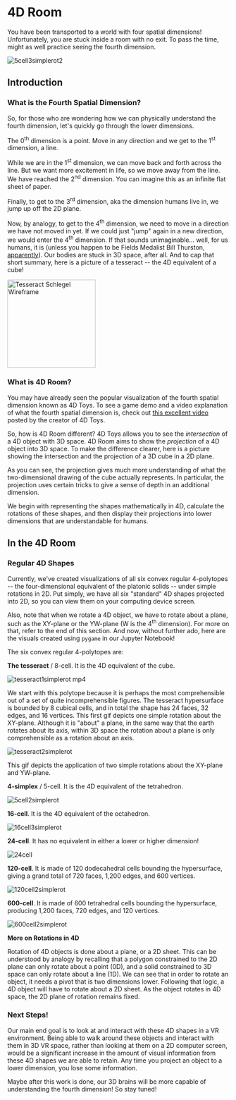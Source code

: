 # 4D Room
You have been transported to a world with four spatial dimensions! Unfortunately, you are stuck inside a room with no exit. To pass the time, might as well practice seeing the fourth dimension.


![5cell3simplerot2](https://user-images.githubusercontent.com/60443351/131263561-844c1d29-0322-4fcc-a1f7-358907cb55bc.gif)


## Introduction

### What is the Fourth Spatial Dimension? 
So, for those who are wondering how we can physically understand the fourth dimension, let's quickly go through the lower dimensions.

The 0<sup>th</sup> dimension is a point. Move in any direction and we get to the 1<sup>st</sup> dimension, a line.

While we are in the 1<sup>st</sup> dimension, we can move back and forth across the line. But we want more excitement in life, so we move away from the line. We have reached the 2<sup>nd</sup> dimension. You can imagine this as an infinite flat sheet of paper.

Finally, to get to the 3<sup>rd</sup> dimension, aka the dimension humans live in, we jump up off the 2D plane.

Now, by analogy, to get to the 4<sup>th</sup> dimension, we need to move in a direction we have not moved in yet. If we could just "jump" again in a new direction, we would enter the 4<sup>th</sup> dimension. If that sounds unimaginable... well, for us humans, it is (unless you happen to be Fields Medalist Bill Thurston, [apparently](https://www.quora.com/What-is-a-visual-mathematician)). Our bodies are stuck in 3D space, after all. And to cap that short summary, here is a picture of a tesseract -- the 4D equivalent of a cube!

<img src="https://user-images.githubusercontent.com/60443351/131231581-e37f6300-1afb-47f9-a82d-e42ba5e4dff1.png" alt="Tesseract Schlegel Wireframe" width="200"/>


### What is 4D Room?
You may have already seen the popular visualization of the fourth spatial dimension known as 4D Toys. To see a game demo and a video explanation of what the fourth spatial dimension is, check out [this excellent video](https://www.youtube.com/watch?v=0t4aKJuKP0Q) posted by the creator of 4D Toys.

So, how is 4D Room different? 4D Toys allows you to see the _intersection_ of a 4D object with 3D space. 4D Room aims to show the _projection_ of a 4D object into 3D space. To make the difference clearer, here is a picture showing the intersection and the projection of a 3D cube in a 2D plane.



As you can see, the projection gives much more understanding of what the two-dimensional drawing of the cube actually represents. In particular, the projection uses certain tricks to give a sense of depth in an additional dimension.

We begin with representing the shapes mathematically in 4D, calculate the rotations of these shapes, and then display their projections into lower dimensions that are understandable for humans. 



## In the 4D Room

### Regular 4D Shapes
Currently, we've created visualizations of all six convex regular 4-polytopes -- the four-dimensional equivalent of the platonic solids -- under simple rotations in 2D. Put simply, we have all six "standard" 4D shapes projected into 2D, so you can view them on your computing device screen. 

Also, note that when we rotate a 4D object, we have to rotate about a plane, such as the XY-plane or the YW-plane (W is the 4<sup>th</sup> dimension). For more on that, refer to the end of this section. And now, without further ado, here are the visuals created using `pygame` in our Jupyter Notebook!

The six convex regular 4-polytopes are: 

**The tesseract** / 8-cell. It is the 4D equivalent of the cube. 


![tesseract1simplerot mp4](https://user-images.githubusercontent.com/60443351/131235041-833d1428-2990-437a-b920-1e7297d26381.gif)
 
We start with this polytope because it is perhaps the most comprehensible out of a set of quite incomprehensible figures. The tesseract hypersurface is bounded by 8 cubical cells, and in total the shape has 24 faces, 32 edges, and 16 vertices. This first gif depicts one simple rotation about the XY-plane. Although it is "about" a plane, in the same way that the earth rotates about its axis, within 3D space the rotation about a plane is only comprehensible as a rotation about an axis.
  

![tesseract2simplerot](https://user-images.githubusercontent.com/60443351/131235273-21a59ce0-9d0b-405d-87ee-e3d92d82a40b.gif)

 This gif depicts the application of two simple rotations about the XY-plane and YW-plane.


**4-simplex** / 5-cell. It is the 4D equivalent of the tetrahedron.

![5cell2simplerot](https://user-images.githubusercontent.com/60443351/131237875-bbb2ceeb-9463-4b8d-ba9d-9834c3406f84.gif)


**16-cell**. It is the 4D equivalent of the octahedron.

![16cell3simplerot](https://user-images.githubusercontent.com/60443351/131237889-ca2ad42a-0f56-428a-8369-9a1d039b680a.gif)


**24-cell**. It has no equivalent in either a lower or higher dimension!

![24cell](https://user-images.githubusercontent.com/60443351/131238336-c0dd8d0b-3502-43a4-8d89-c86c0cda8f86.gif)


**120-cell**. It is made of 120 dodecahedral cells bounding the hypersurface, giving a grand total of 720 faces, 1,200 edges, and 600 vertices.

![120cell2simplerot](https://user-images.githubusercontent.com/60443351/131238361-0f34faba-dc7d-447b-9c00-2769f4f802cb.gif)


**600-cell**. It is made of 600 tetrahedral cells bounding the hypersurface, producing 1,200 faces, 720 edges, and 120 vertices.

![600cell2simplerot](https://user-images.githubusercontent.com/60443351/131238369-0186ac83-c98d-49da-8c55-0960cd06ab49.gif)


**More on Rotations in 4D**

Rotation of 4D objects is done about a plane, or a 2D sheet. This can be understood by analogy by recalling that a polygon constrained to the 2D plane can only rotate about a point (0D), and a solid constrained to 3D space can only rotate about a line (1D). We can see that in order to rotate an object, it needs a pivot that is two dimensions lower. Following that logic, a 4D object will have to rotate about a 2D sheet. As the object rotates in 4D space, the 2D plane of rotation remains fixed.



### Next Steps!

Our main end goal is to look at and interact with these 4D shapes in a VR environment. Being able to walk around these objects and interact with them in 3D VR space, rather than looking at them on a 2D computer screen, would be a significant increase in the amount of visual information from these 4D shapes we are able to retain. Any time you project an object to a lower dimension, you lose some information. 

Maybe after this work is done, our 3D brains will be more capable of understanding the fourth dimension! So stay tuned!
